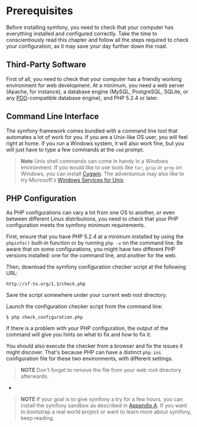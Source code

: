 Prerequisites
=============

Before installing symfony, you need to check that your computer has everything
installed and configured correctly. Take the time to conscientiously read this
chapter and follow all the steps required to check your configuration, as it
may save your day further down the road.

Third-Party Software
--------------------

First of all, you need to check that your computer has a friendly working
environment for web development. At a minimum, you need a web server (Apache,
for instance), a database engine (MySQL, PostgreSQL, SQLite, or any
[PDO](http://www.php.net/PDO)-compatible database engine), and PHP 5.2.4 or
later.

Command Line Interface
----------------------

The symfony framework comes bundled with a command line tool that automates a
lot of work for you. If you are a Unix-like OS user, you will feel right at
home. If you run a Windows system, it will also work fine, but you will just
have to type a few commands at the `cmd` prompt.

>**Note**
>Unix shell commands can come in handy in a Windows environment.
>If you would like to use tools like `tar`, `gzip` or `grep` on Windows, you
>can install [Cygwin](http://cygwin.com/).
>The adventurous may also like to try Microsoft's
>[Windows Services for Unix](http://technet.microsoft.com/en-gb/interopmigration/bb380242.aspx).

PHP Configuration
-----------------

As PHP configurations can vary a lot from one OS to another, or even between
different Linux distributions, you need to check that your PHP configuration
meets the symfony minimum requirements.

First, ensure that you have PHP 5.2.4 at a minimum installed by using the
`phpinfo()` built-in function or by running `php -v` on the command line. Be
aware that on some configurations, you might have two different PHP versions
installed: one for the command line, and another for the web.

Then, download the symfony configuration checker script at the following URL:

    http://sf-to.org/1.3/check.php

Save the script somewhere under your current web root directory.

Launch the configuration checker script from the command line:

    $ php check_configuration.php

If there is a problem with your PHP configuration, the output of the command
will give you hints on what to fix and how to fix it.

You should also execute the checker from a browser and fix the issues it might
discover. That's because PHP can have a distinct `php.ini` configuration file
for these two environments, with different settings.

>**NOTE**
>Don't forget to remove the file from your web root directory
>afterwards.

-

>**NOTE**
>If your goal is to give symfony a try for a few hours, you can install
>the symfony sandbox as described in [Appendix A](A-The-Sandbox). If
>you want to bootstrap a real world project or want to learn more about
>symfony, keep reading.
